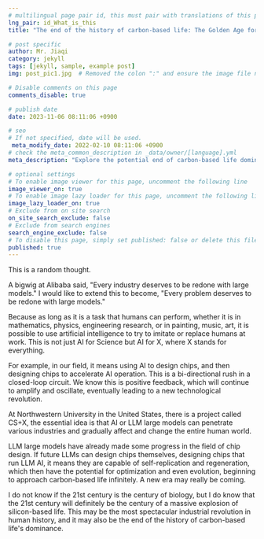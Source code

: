 ```yaml
---
# multilingual page pair id, this must pair with translations of this page. (This name must be unique)
lng_pair: id_What_is_this
title: "The end of the history of carbon-based life: The Golden Age for Silicon Intelligence"

# post specific
author: Mr. Jiaqi
category: jekyll
tags: [jekyll, sample, example post]
img: post_pic1.jpg  # Removed the colon ":" and ensure the image file name is correct

# Disable comments on this page
comments_disable: true

# publish date
date: 2023-11-06 08:11:06 +0900

# seo
# If not specified, date will be used.
 meta_modify_date: 2022-02-10 08:11:06 +0900
# check the meta_common_description in _data/owner/[language].yml
meta_description: "Explore the potential end of carbon-based life dominance and the rise of silicon intelligence in the 21st century."

# optional settings
# To enable image viewer for this page, uncomment the following line
image_viewer_on: true
# To enable image lazy loader for this page, uncomment the following line
image_lazy_loader_on: true
# Exclude from on site search
on_site_search_exclude: false
# Exclude from search engines
search_engine_exclude: false
# To disable this page, simply set published: false or delete this file
published: true
---
```


<!-- outline-start -->
This is a random thought.


A bigwig at Alibaba said,
"Every industry deserves to be redone with large models."
I would like to extend this to become,
"Every problem deserves to be redone with large models."

Because as long as it is a task that humans can perform,
whether it is in mathematics, physics, engineering research,
or in painting, music, art,
it is possible to use artificial intelligence to try to imitate or replace humans at work.
This is not just AI for Science but AI for X,
where X stands for everything.

For example, in our field, it means using AI to design chips,
and then designing chips to accelerate AI operation.
This is a bi-directional rush in a closed-loop circuit.
We know this is positive feedback,
which will continue to amplify and oscillate,
eventually leading to a new technological revolution.

At Northwestern University in the United States, there is a project called CS+X,
the essential idea is that AI or LLM large models
can penetrate various industries
and gradually affect and change the entire human world.

LLM large models have already made some progress in the field of chip design.
If future LLMs can design chips themselves,
designing chips that run LLM AI,
it means they are capable of self-replication and regeneration,
which then have the potential for optimization and even evolution,
beginning to approach carbon-based life infinitely.
A new era may really be coming.

I do not know if the 21st century is the century of biology,
but I do know that the 21st century will definitely be the century of a massive explosion of silicon-based life.
This may be the most spectacular industrial revolution in human history,
and it may also be the end of the history of carbon-based life's dominance.
<!-- outline-end -->
